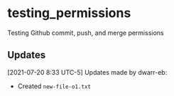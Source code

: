 # testing_permissions
Testing Github commit, push, and merge permissions

## Updates

[2021-07-20 8:33 UTC-5]
Updates made by dwarr-eb:
* Created `new-file-o1.txt`
